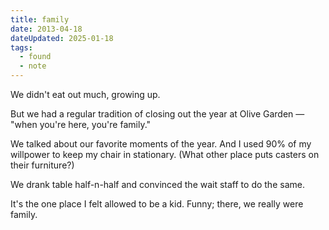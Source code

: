```yaml
---
title: family
date: 2013-04-18
dateUpdated: 2025-01-18
tags:
  - found
  - note
---
```


We didn't eat out much, growing up.  

But we had a regular tradition of closing out the year at Olive Garden
— "when you're here, you're family."  

We talked about our favorite moments of the year.
And I used 90% of my willpower to keep my chair in stationary.
(What other place puts casters on their furniture?)

We drank table half-n-half and convinced the wait staff to do the same.

It's the one place I felt allowed to be a kid.
Funny; there, we really were family.

